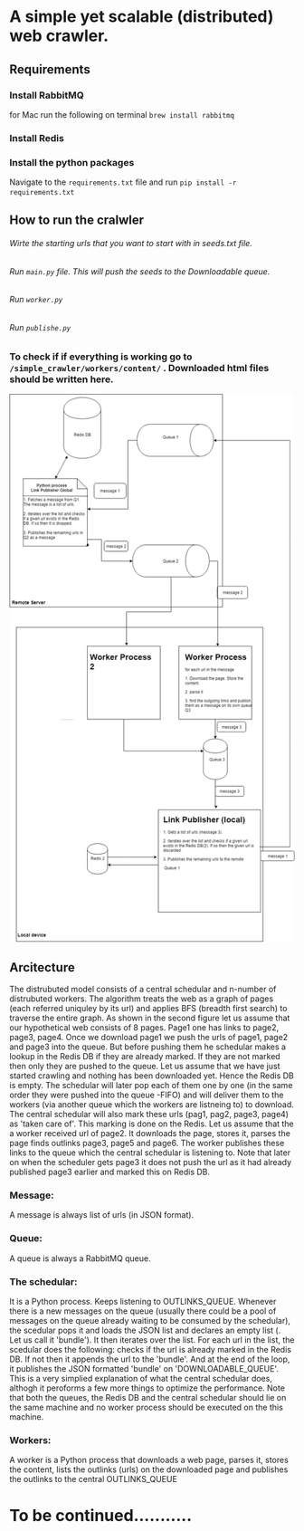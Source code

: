 # A simple yet scalable (distributed) web crawler.

## Requirements
### Install RabbitMQ
for Mac run the following on terminal
`brew install rabbitmq`

### Install Redis

### Install the python packages
Navigate to the `requirements.txt` file and run
`pip install -r requirements.txt`

## How to run the cralwler 
###### Wirte the starting urls that you want to start with in seeds.txt file.
###### Run  `main.py` file. This will push the seeds to the Downloadable queue.
###### Run  `worker.py`
###### Run  `publishe.py`

### To check if if everything is working go to `/simple_crawler/workers/content/` . Downloaded html files should be written here.

<img src="https://github.com/sajid1189/simple_crawler/blob/develop/structure.png">

## Arcitecture

The distrubuted model consists of a central schedular and n-number of distrubuted workers. The algorithm treats the web as a graph of pages (each referred uniquley by its url) and applies BFS (breadth first search) to traverse the entire graph. As shown in the second figure let us assume that our hypothetical web consists of 8 pages. Page1 one has links to page2, page3, page4. Once we download page1 we push the urls of page1, page2 and page3 into the queue. But before pushing them he schedular makes a lookup in the Redis DB if they are already marked. If they are not marked then only they are pushed to the queue. Let us assume that we have just started crawling and nothing has been downloaded yet. Hence the Redis DB is empty. The schedular will later pop each of them one by one (in the same order they were pushed into the queue -FIFO) and will deliver them to the workers (via another queue which the workers are listneing to) to download. The central schedular will also mark these urls (pag1, pag2, page3, page4) as 'taken care of'. This marking is done on the Redis. Let us assume that the a worker received url of page2. It downloads the page, stores it, parses the page finds outlinks page3, page5 and page6. The worker publishes these links to the queue which the central schedular is listening to. Note that later on when the scheduler gets page3 it does not push the url as it had already published page3 earlier and marked this on Redis DB. 


### Message:
A message is always list of urls (in JSON format).

### Queue:
A queue is always a RabbitMQ queue.

### The schedular:
It is a Python process. Keeps listening to OUTLINKS_QUEUE. Whenever there is a new messages on the queue (usually there could be a pool of messages on the queue already waiting to be consumed by the schedular), the scedular pops it and loads the JSON list and declares an empty list (. Let us call it 'bundle'). It then iterates over the list. For each url in the list, the scedular does the following: checks if the url is already marked in the Redis DB. If not then it appends the url to the 'bundle'. And at the end of the loop, it publishes the JSON formatted 'bundle' on 'DOWNLOADABLE_QUEUE'. This is a very simplied explanation of what the central schedular does, althogh it peroforms a few more things to optimize the performance. Note that both the queues, the Redis DB and the central schedular should lie on the same machine and no worker process should be executed on the this machine.

### Workers: 
A worker is a Python process that downloads a web page, parses it, stores the content, lists the outlinks (urls) on the downloaded page and publishes the outlinks to the central OUTLINKS_QUEUE

# To be continued...........

